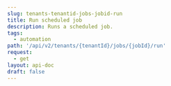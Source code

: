 ```yaml
---
slug: tenants-tenantid-jobs-jobid-run
title: Run scheduled job
description: Runs a scheduled job.
tags:
  - automation
path: '/api/v2/tenants/{tenantId}/jobs/{jobId}/run'
request:
  - get
layout: api-doc
draft: false
---
```

